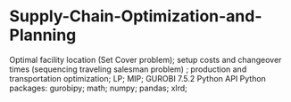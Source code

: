 # Supply-Chain-Optimization-and-Planning
Optimal facility location (Set Cover problem); setup costs and changeover times (sequencing traveling salesman problem) ; production and transportation optimization; LP; MIP; GUROBI 7.5.2 Python API
Python packages:
gurobipy;
math;
numpy;
pandas; 
xlrd;
